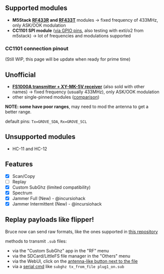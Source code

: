 ## Supported modules

- **M5Stack [RF433R](https://docs.m5stack.com/en/unit/rf433_r) and [RF433T](https://docs.m5stack.com/en/unit/rf433_t)** modules -> fixed frequency of 433MHz, only ASK/OOK modulation
- **CC1101 SPI module** ([via GPIO pins](https://github.com/pr3y/Bruce/pull/135), also testing with exti/o2 from m5stack) -> lot of frequencies and modulations supported

### CC1101 connection pinout

(Still WIP, this page will be update when ready for prime time)


## Unofficial

- **[FS1000A transmitter + XY-MK-5V receiver](https://components101.com/modules/433-mhz-rf-transmitter-module)** (also sold with other names)  -> fixed frequency (usually 433MHz), only ASK/OOK modulation
- other single-pinned modules ([comparison](http://x311.blogspot.com/2017/10/comparison-of-cheap-rf-modules-with-ask.html))

**NOTE: some have poor ranges**, may need to mod the antenna to get a better range.

default pins: `Tx=GROVE_SDA`, `Rx=GROVE_SCL` 


## Unsupported modules

- HC-11 and HC-12


## Features

- [x] Scan/Copy
- [ ] Replay
- [x] Custom SubGhz (limited compatibility)
- [x] Spectrum
- [x] Jammer Full (New) - @incursiohack
- [x] Jammer Intermittent (New) - @incursiohack

## Replay payloads like flipper!

Bruce now can send raw formats, like the ones supported in [this repository](https://github.com/Zero-Sploit/FlipperZero-Subghz-DB/tree/main/subghz)

methods to transmit `.sub` files:

 - via the "Custom SubGhz" app in the "RF" menu
 - via the SDCard/LittleFS file manager in the "Others" menu
 - via the WebUI, click on the [antenna-like button next to the file](https://github.com/pr3y/Bruce/pull/124)
 - via a [serial cmd](https://github.com/pr3y/Bruce/wiki/Serial) like `subghz tx_from_file plug1_on.sub`


